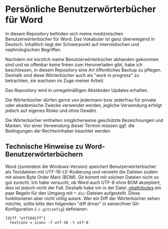 # Persönliche Benutzerwörterbücher für Word

In diesem Repository befinden sich meine medizinischen
Benutzerwörterbücher für Word. Das Vokabular ist ganz überwiegend in
Deutsch. Inhaltlich liegt der Schwerpunkt auf internistischen und
nephrologischen Begriffen.

Nachdem mir kürzlich meine Benutzerwörterbücher abhanden gekommen sind
und es offenbar keine freien zum Herunerladen gibt, habe ich
beschlossen, in diesem Repository eine Art öffentliches Backup zu
pflegen. Deshalb sind diese Wörterbücher auch als "work in progress" zu
betrachten, sie wachsen im Zuge meiner Arbeit.

Das Repository wird in unregelmäßigen Abständen Updates erhalten.

Die Wörterbücher dürfen gerne von jedermann bzw. jederfrau für private
oder akademische  Zwecke verwendet werden, jegliche Verwendung erfolgt
jedoch auf eigenes Risiko und ohne Gewähr.

Die Wörterbücher enthalten möglicherweise geschützte Bezeichnungen und
Marken. Vor einer Verwendung dieser Termini müssen ggf. die Bedingungen
der Rechterinhaber beachtet werden.

## Technische Hinweise zu Word-Benutzerwörterbüchern

Word (zumindest die Windows-Version) speichert Benutzerwörterbücher als
Textdateien mit UTF-16-LE-Kodierung und versieht die Dateien zudem mit
einem Byte Order Mark (BOM). Git kommt mit solchen Dateien nicht so gut
zurecht. Ich habe versucht, ob Word auch UTF-8 ohne BOM akzeptiert,
dies ist jedoch nicht der Fall. Deshalb habe ich in der Datei
[.gitattributes](.gitattributes) ein paar Regeln für den Umgang mit
`*.dic`-Dateien aufgestellt. Diese funktionieren aber nicht völlig
autark. Wer ein Diff der Wörterbücher sehen möchte, sollte bitte den
folgenden "diff driver" in seiner/ihrer Git-Konfiguration
(`~/.gitconfig`) definieren:

    [diff "utf16diff"]
      textconv = iconv -f utf-16 -t utf-8

<!-- vim: set wrap ai sts=2 tw=72 : -->
